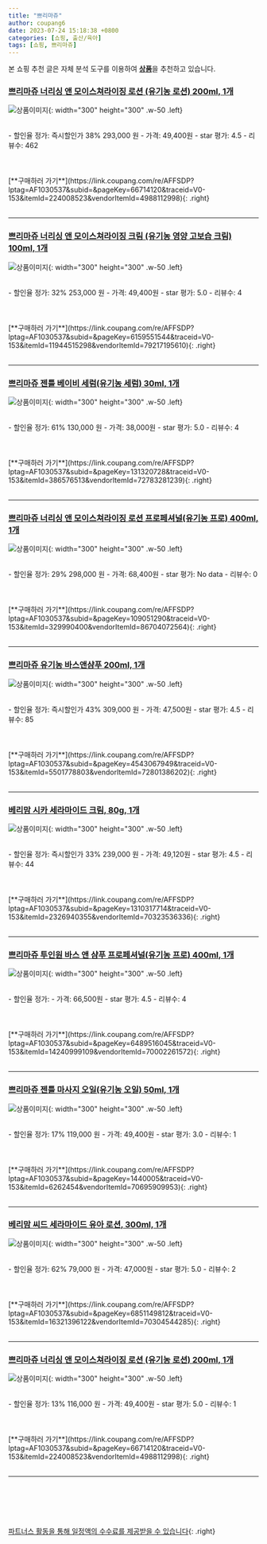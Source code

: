 ```yaml
---
title: "쁘리마쥬"
author: coupang6
date: 2023-07-24 15:18:38 +0800
categories: [쇼핑, 출산/육아]
tags: [쇼핑, 쁘리마쥬]
---
```


본 쇼핑 추천 글은 자체 분석 도구를 이용하여 [**상품**](https://link.coupang.com/a/bao1ui)을 추천하고 있습니다.

### [쁘리마쥬 너리싱 앤 모이스쳐라이징 로션 (유기농 로션) 200ml, 1개](https://link.coupang.com/re/AFFSDP?lptag=AF1030537&subid=&pageKey=66714120&traceid=V0-153&itemId=224008523&vendorItemId=4988112998)

![상품이미지](https://thumbnail6.coupangcdn.com/thumbnails/remote/230x230ex/image/vendor_inventory/1640/254df03bb9a9debfd37a4775391c622c9b2bac9136031b4eaa3272c49a27.jpg){: width="300" height="300" .w-50 .left}


<br>
- 할인율 정가: 즉시할인가 38%  293,000   원
- 가격: 49,400원
- star 평가: 4.5
- 리뷰수: 462
<br>
<br>
<br>
<br>
[**구매하러 가기**](https://link.coupang.com/re/AFFSDP?lptag=AF1030537&subid=&pageKey=66714120&traceid=V0-153&itemId=224008523&vendorItemId=4988112998){: .right}
<br>
<br>

---

### [쁘리마쥬 너리싱 앤 모이스쳐라이징 크림 (유기농 영양 고보습 크림) 100ml, 1개](https://link.coupang.com/re/AFFSDP?lptag=AF1030537&subid=&pageKey=6159551544&traceid=V0-153&itemId=11944515298&vendorItemId=79217195610)

![상품이미지](https://thumbnail10.coupangcdn.com/thumbnails/remote/230x230ex/image/vendor_inventory/ad99/e48c5a35e1604a2cd057b527fd2a553053c99a34a975a44d3ed836eb65af.jpg){: width="300" height="300" .w-50 .left}


<br>
- 할인율 정가: 32%  253,000   원
- 가격: 49,400원
- star 평가: 5.0
- 리뷰수: 4
<br>
<br>
<br>
<br>
[**구매하러 가기**](https://link.coupang.com/re/AFFSDP?lptag=AF1030537&subid=&pageKey=6159551544&traceid=V0-153&itemId=11944515298&vendorItemId=79217195610){: .right}
<br>
<br>

---

### [쁘리마쥬 젠틀 베이비 세럼(유기농 세럼) 30ml, 1개](https://link.coupang.com/re/AFFSDP?lptag=AF1030537&subid=&pageKey=131320728&traceid=V0-153&itemId=386576513&vendorItemId=72783281239)

![상품이미지](https://thumbnail10.coupangcdn.com/thumbnails/remote/230x230ex/image/vendor_inventory/9f7e/51a57d6b0a420cee9e94b921fd61ea1fa0cb5b77f4c97b13593baa256c33.jpg){: width="300" height="300" .w-50 .left}


<br>
- 할인율 정가: 61%  130,000   원
- 가격: 38,000원
- star 평가: 5.0
- 리뷰수: 4
<br>
<br>
<br>
<br>
[**구매하러 가기**](https://link.coupang.com/re/AFFSDP?lptag=AF1030537&subid=&pageKey=131320728&traceid=V0-153&itemId=386576513&vendorItemId=72783281239){: .right}
<br>
<br>

---

### [쁘리마쥬 너리싱 앤 모이스쳐라이징 로션 프로페셔널(유기농 프로) 400ml, 1개](https://link.coupang.com/re/AFFSDP?lptag=AF1030537&subid=&pageKey=109051290&traceid=V0-153&itemId=329990400&vendorItemId=86704072564)

![상품이미지](https://thumbnail7.coupangcdn.com/thumbnails/remote/230x230ex/image/vendor_inventory/2ef3/1e3267dcb26808e69d778973b5ac15032dc82a50c5fe809af2c01ada1338.jpg){: width="300" height="300" .w-50 .left}


<br>
- 할인율 정가: 29%  298,000   원
- 가격: 68,400원
- star 평가: No data
- 리뷰수: 0
<br>
<br>
<br>
<br>
[**구매하러 가기**](https://link.coupang.com/re/AFFSDP?lptag=AF1030537&subid=&pageKey=109051290&traceid=V0-153&itemId=329990400&vendorItemId=86704072564){: .right}
<br>
<br>

---

### [쁘리마쥬 유기농 바스앤샴푸 200ml, 1개](https://link.coupang.com/re/AFFSDP?lptag=AF1030537&subid=&pageKey=4543067949&traceid=V0-153&itemId=5501778803&vendorItemId=72801386202)

![상품이미지](https://thumbnail9.coupangcdn.com/thumbnails/remote/230x230ex/image/vendor_inventory/4872/f3a0e7a78fb3fac52d8716e4758b827bdd5c5e021f2ca06f6b5be6c38bff.jpg){: width="300" height="300" .w-50 .left}


<br>
- 할인율 정가: 즉시할인가 43%  309,000   원
- 가격: 47,500원
- star 평가: 4.5
- 리뷰수: 85
<br>
<br>
<br>
<br>
[**구매하러 가기**](https://link.coupang.com/re/AFFSDP?lptag=AF1030537&subid=&pageKey=4543067949&traceid=V0-153&itemId=5501778803&vendorItemId=72801386202){: .right}
<br>
<br>

---

### [베리맘 시카 세라마이드 크림, 80g, 1개](https://link.coupang.com/re/AFFSDP?lptag=AF1030537&subid=&pageKey=1310317714&traceid=V0-153&itemId=2326940355&vendorItemId=70323536336)

![상품이미지](https://thumbnail8.coupangcdn.com/thumbnails/remote/230x230ex/image/retail/images/12048747279068-9fed4e18-9894-40f3-8cf1-81b2dca2cdc2.jpg){: width="300" height="300" .w-50 .left}


<br>
- 할인율 정가: 즉시할인가 33%  239,000   원
- 가격: 49,120원
- star 평가: 4.5
- 리뷰수: 44
<br>
<br>
<br>
<br>
[**구매하러 가기**](https://link.coupang.com/re/AFFSDP?lptag=AF1030537&subid=&pageKey=1310317714&traceid=V0-153&itemId=2326940355&vendorItemId=70323536336){: .right}
<br>
<br>

---

### [쁘리마쥬 투인원 바스 앤 샴푸 프로페셔널(유기농 프로) 400ml, 1개](https://link.coupang.com/re/AFFSDP?lptag=AF1030537&subid=&pageKey=6489516045&traceid=V0-153&itemId=14240999109&vendorItemId=70002261572)

![상품이미지](https://thumbnail7.coupangcdn.com/thumbnails/remote/230x230ex/image/vendor_inventory/7dd4/0c7cfe1aab79c2703d706a555ae0f1a046ab41768089f852a9f1eaf2f75a.jpg){: width="300" height="300" .w-50 .left}


<br>
- 할인율 정가: 
- 가격: 66,500원
- star 평가: 4.5
- 리뷰수: 4
<br>
<br>
<br>
<br>
[**구매하러 가기**](https://link.coupang.com/re/AFFSDP?lptag=AF1030537&subid=&pageKey=6489516045&traceid=V0-153&itemId=14240999109&vendorItemId=70002261572){: .right}
<br>
<br>

---

### [쁘리마쥬 젠틀 마사지 오일(유기농 오일) 50ml, 1개](https://link.coupang.com/re/AFFSDP?lptag=AF1030537&subid=&pageKey=1440005&traceid=V0-153&itemId=6262454&vendorItemId=70695909953)

![상품이미지](https://thumbnail7.coupangcdn.com/thumbnails/remote/230x230ex/image/vendor_inventory/0a7e/42a9b7761b60c9eec0247e0cecc2906f9ade180fb661226a8655bfa6b252.jpg){: width="300" height="300" .w-50 .left}


<br>
- 할인율 정가: 17%  119,000   원
- 가격: 49,400원
- star 평가: 3.0
- 리뷰수: 1
<br>
<br>
<br>
<br>
[**구매하러 가기**](https://link.coupang.com/re/AFFSDP?lptag=AF1030537&subid=&pageKey=1440005&traceid=V0-153&itemId=6262454&vendorItemId=70695909953){: .right}
<br>
<br>

---

### [베리맘 씨드 세라마이드 유아 로션, 300ml, 1개](https://link.coupang.com/re/AFFSDP?lptag=AF1030537&subid=&pageKey=6851149812&traceid=V0-153&itemId=16321396122&vendorItemId=70304544285)

![상품이미지](https://thumbnail6.coupangcdn.com/thumbnails/remote/230x230ex/image/retail/images/2020/02/24/17/1/3eea4d60-436c-4d2f-802d-f5498070e623.jpg){: width="300" height="300" .w-50 .left}


<br>
- 할인율 정가: 62%  79,000   원
- 가격: 47,000원
- star 평가: 5.0
- 리뷰수: 2
<br>
<br>
<br>
<br>
[**구매하러 가기**](https://link.coupang.com/re/AFFSDP?lptag=AF1030537&subid=&pageKey=6851149812&traceid=V0-153&itemId=16321396122&vendorItemId=70304544285){: .right}
<br>
<br>

---

### [쁘리마쥬 너리싱 앤 모이스쳐라이징 로션 (유기농 로션) 200ml, 1개](https://link.coupang.com/re/AFFSDP?lptag=AF1030537&subid=&pageKey=66714120&traceid=V0-153&itemId=224008523&vendorItemId=4988112998)

![상품이미지](https://thumbnail6.coupangcdn.com/thumbnails/remote/230x230ex/image/vendor_inventory/1640/254df03bb9a9debfd37a4775391c622c9b2bac9136031b4eaa3272c49a27.jpg){: width="300" height="300" .w-50 .left}


<br>
- 할인율 정가: 13%  116,000   원
- 가격: 49,400원
- star 평가: 5.0
- 리뷰수: 1
<br>
<br>
<br>
<br>
[**구매하러 가기**](https://link.coupang.com/re/AFFSDP?lptag=AF1030537&subid=&pageKey=66714120&traceid=V0-153&itemId=224008523&vendorItemId=4988112998){: .right}
<br>
<br>

---
<br><br><br><br><br> [파트너스 활동을 통해 일정액의 수수료를 제공받을 수 있습니다](https://link.coupang.com/a/bao1ui){: .right}